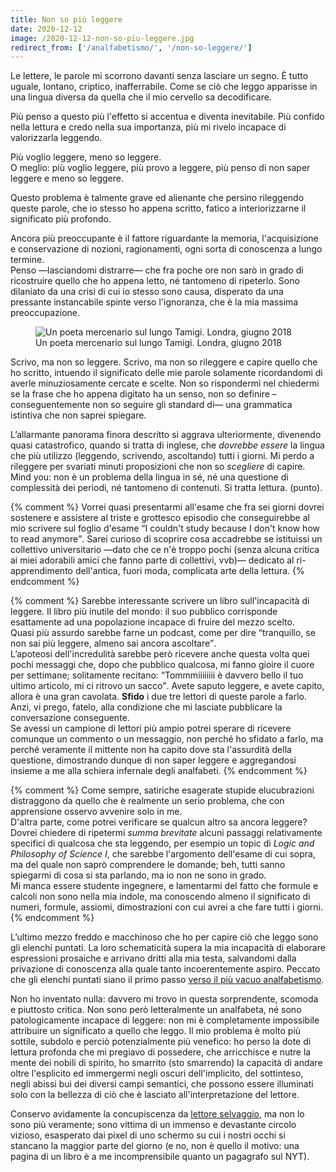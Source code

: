 ```yaml
---
title: Non so più leggere
date: 2020-12-12
image: /2020-12-12-non-so-piu-leggere.jpg
redirect_from: ['/analfabetismo/', '/non-so-leggere/']
---
```

Le lettere, le parole mi scorrono davanti senza lasciare un segno. È tutto uguale, lontano, criptico, inafferrabile. Come se ciò che leggo apparisse in una lingua diversa da quella che il mio cervello sa decodificare.

Più penso a questo più l'effetto si accentua e diventa inevitabile. Più confido nella lettura e credo nella sua importanza, più mi rivelo incapace di valorizzarla leggendo.

Più voglio leggere, meno so leggere.  
O meglio: più voglio leggere, più provo a leggere, più penso di non saper leggere e meno so leggere.

Questo problema è talmente grave ed alienante che persino rileggendo queste parole, che io stesso ho appena scritto, fatico a interiorizzarne il significato più profondo.

Ancora più preoccupante è il fattore riguardante la memoria, l'acquisizione e conservazione di nozioni, ragionamenti, ogni sorta di conoscenza a lungo termine.  
Penso —lasciandomi distrarre— che fra poche ore non sarò in grado di ricostruire quello che ho appena letto, né tantomeno di ripeterlo. Sono dilaniato da una crisi di cui io stesso sono causa, disperato da una pressante instancabile spinte verso l'ignoranza, che è la mia massima preoccupazione.

<figure>
	<img class='u-photo'  src='{{image}}' title='Un poeta mercenario sul lungo Tamigi. Londra, giugno 2018' alt='Un poeta mercenario sul lungo Tamigi. Londra, giugno 2018'>
	<figcaption>
		Un poeta mercenario sul lungo Tamigi. Londra, giugno 2018
	</figcaption>
</figure>

Scrivo, ma non so leggere. Scrivo, ma non so rileggere e capire quello che ho scritto, intuendo il significato delle mie parole solamente ricordandomi di averle minuziosamente cercate e scelte. Non so rispondermi nel chiedermi se la frase che ho appena digitato ha un senso, non so definire –conseguentemente non so seguire gli standard di— una grammatica istintiva che non saprei spiegare.

L’allarmante panorama finora descritto si aggrava ulteriormente, divenendo quasi catastrofico, quando si tratta di inglese, che *dovrebbe essere* la lingua che più utilizzo (leggendo, scrivendo, ascoltando) tutti i giorni. Mi perdo a rileggere per svariati minuti proposizioni che non so *scegliere* di capire. Mind you: non è un problema della lingua in sé, né una questione di complessità dei periodi, né tantomeno di contenuti. Si tratta lettura. (punto).

{% comment %}
	Vorrei quasi presentarmi all'esame che fra sei giorni dovrei sostenere e assistere al triste e grottesco episodio che conseguirebbe al mio scrivere sul foglio d'esame <q>I couldn't study because I don't know how to read anymore</q>. Sarei curioso di scoprire cosa accadrebbe se istituissi un collettivo universitario —dato che ce n'è troppo pochi (senza alcuna critica ai miei adorabili amici che fanno parte di collettivi, vvb)— dedicato al ri-apprendimento dell'antica, fuori moda, complicata arte della lettura.
{% endcomment %}

{% comment %}
Sarebbe interessante scrivere un libro sull'incapacità di leggere. Il libro più inutile del mondo: il suo pubblico corrisponde esattamente ad una popolazione incapace di fruire del mezzo scelto.  
Quasi più assurdo sarebbe farne un podcast, come per dire <q>tranquillo, se non sai più leggere, almeno sai ancora ascoltare</q>.  
L’apoteosi dell'incredulità sarebbe però ricevere anche questa volta quei pochi messaggi che, dopo che pubblico qualcosa, mi fanno gioire il cuore per settimane; solitamente recitano: <q>Tommmiiiiiiii è davvero bello il tuo ultimo articolo, mi ci ritrovo un sacco</q>. Avete saputo leggere, e avete capito, allora è una gran cavolata. **Sfido** i due tre lettori di queste parole a farlo. Anzi, vi prego, fatelo, alla condizione che mi lasciate pubblicare la conversazione conseguente.  
Se avessi un campione di lettori più ampio potrei sperare di ricevere comunque un commento o un messaggio, non perché ho sfidato a farlo, ma perché veramente il mittente non ha capito dove sta l'assurdità della questione, dimostrando dunque di non saper leggere e aggregandosi insieme a me alla schiera infernale degli analfabeti.
{% endcomment %}

{% comment %}
Come sempre, satiriche esagerate stupide elucubrazioni distraggono da quello che è realmente un serio problema, che con apprensione osservo avvenire solo in me.  
D'altra parte, come potrei verificare se qualcun altro sa ancora leggere?  
Dovrei chiedere di ripetermi *summa brevitate* alcuni passaggi relativamente specifici di qualcosa che sta leggendo, per esempio un topic di *Logic and Philosophy of Science I*, che sarebbe l'argomento dell'esame di cui sopra, ma del quale non saprò comprendere le domande; beh, tutti sanno spiegarmi di cosa si sta parlando, ma io non ne sono in grado.  
Mi manca essere studente ingegnere, e lamentarmi del fatto che formule e calcoli non sono nella mia indole, ma conoscendo almeno il significato di numeri, formule, assiomi, dimostrazioni con cui avrei a che fare tutti i giorni.
{% endcomment %}

L’ultimo mezzo freddo e macchinoso che ho per capire ciò che leggo sono gli elenchi puntati. La loro schematicità supera la mia incapacità di elaborare espressioni prosaiche e arrivano dritti alla mia testa, salvandomi dalla privazione di conoscenza alla quale tanto incoerentemente aspiro. Peccato che gli elenchi puntati siano il primo passo [verso il più vacuo analfabetismo](/quit-listing).

Non ho inventato nulla: davvero mi trovo in questa sorprendente, scomoda e piuttosto critica. Non sono però letteralmente un analfabeta, né sono patologicamente incapace di leggere: non mi è completamente impossibile attribuire un significato a quello che leggo. Il mio problema è molto più sottile, subdolo e perciò potenzialmente più venefico: ho perso la dote di lettura profonda che mi pregiavo di possedere, che arricchisce e nutre la mente dei nobili di spirito, ho smarrito (sto smarrendo) la capacità di andare oltre l'esplicito ed immergermi negli oscuri dell'implicito, del sottinteso, negli abissi bui dei diversi campi semantici, che possono essere illuminati solo con la bellezza di ciò che è lasciato all'interpretazione del lettore.

Conservo avidamente la concupiscenza da [lettore selvaggio](/che-palle-instagram#three 'Che palle instagram, point three'), ma non lo sono più veramente; sono vittima di un immenso e devastante circolo vizioso, esasperato dai pixel di uno schermo su cui i nostri occhi si stancano la maggior parte del giorno (e no, non è quello il motivo: una pagina di un libro è a me incomprensibile quanto un pagagrafo sul NYT).
